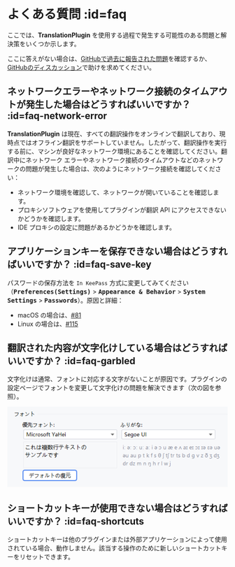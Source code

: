 # よくある質問 :id=faq

ここでは、**TranslationPlugin** を使用する過程で発生する可能性のある問題と解決策をいくつか示します。

ここに答えがない場合は、[GitHubで過去に報告された問題][gh:issues]を確認するか、[GitHubのディスカッション][gh:discussions]で助けを求めてください。

[gh:issues]: https://github.com/YiiGuxing/TranslationPlugin/issues
[gh:discussions]: https://github.com/YiiGuxing/TranslationPlugin/discussions


## ネットワークエラーやネットワーク接続のタイムアウトが発生した場合はどうすればいいですか？ :id=faq-network-error

**TranslationPlugin** は現在、すべての翻訳操作をオンラインで翻訳しており、現時点ではオフライン翻訳をサポートしていません。したがって、翻訳操作を実行する前に、マシンが良好なネットワーク環境にあることを確認してください。翻訳中にネットワーク エラーやネットワーク接続のタイムアウトなどのネットワークの問題が発生した場合は、次のようにネットワーク接続を確認してください：
- ネットワーク環境を確認して、ネットワークが開いていることを確認します。
- プロキシソフトウェアを使用してプラグインが翻訳 API にアクセスできないかどうかを確認します。
- IDE プロキシの設定に問題があるかどうかを確認します。

## アプリケーションキーを保存できない場合はどうすればいいですか？ :id=faq-save-key

パスワードの保存方法を `In KeePass` 方式に変更してみてください（<kbd>**Preferences(Settings)**</kbd> > <kbd>**Appearance & Behavior**</kbd> > <kbd>**System Settings**</kbd> > <kbd>**Passwords**</kbd>）。原因と詳細：
- macOS の場合は、[#81](https://github.com/YiiGuxing/TranslationPlugin/issues/81)
- Linux の場合は、[#115](https://github.com/YiiGuxing/TranslationPlugin/issues/115)

## 翻訳された内容が文字化けしている場合はどうすればいいですか？ :id=faq-garbled

文字化けは通常、フォントに対応する文字がないことが原因です。プラグインの設定ページでフォントを変更して文字化けの問題を解決できます（次の図を参照）。

![](../ja/img/settings_font.png ':class=round')

## ショートカットキーが使用できない場合はどうすればいいですか？ :id=faq-shortcuts

ショートカットキーは他のプラグインまたは外部アプリケーションによって使用されている場合、動作しません。該当する操作のために新しいショートカットキーをリセットできます。